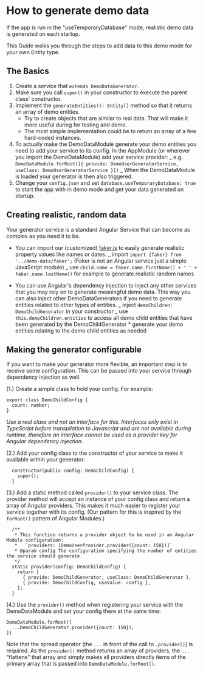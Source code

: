 # How to generate demo data

If the app is run in the "useTemporaryDatabase" mode, realistic demo data is generated on each startup.

This Guide walks you through the steps to add data to this demo mode for your own Entity type.

## The Basics

1. Create a service that `extends DemoDataGenerator`.
1. Make sure you call `super()` in your constructor to execute the parent class' constructor.
1. Implement the `generateEntities(): Entity[]` method so that it returns an array of demo entities.
   - Try to create objects that are similar to real data. That will make it more useful during for testing and demo.
   - The most simple implementation could be to return an array of a few hard-coded instances.
1. To actually make the DemoDataModule generate your demo entities you need to add your service to its config.
   In the AppModule (or wherever you import the DemoDataModule) add your service provider:
   _ e.g. `DemoDataModule.forRoot([{ provide: DemoUserGeneratorService, useClass: DemoUserGeneratorService }])`
   _ When the DemoDataModule is loaded your generator is then also triggered.
1. Change your `config.json` and set `database.useTemporaryDatabase: true` to start the app with in demo mode
   and get your data generated on startup.

## Creating realistic, random data

Your generator service is a standard Angular Service that can become as complex as you need it to be.

- You can import our (customized) [faker.js](https://github.com/marak/Faker.js/)
  to easily generate realistic property values like names or dates.
  _ import `import {faker} from '../demo-data/faker';` (Faker is not an Angular service just a simple JavaScript module)
  _ use `child.name = faker.name.firstName() + ' ' + faker.name.lastName()` for example to generate realistic random names

- You can use Angular's dependency injection to inject any other services that you may rely on to generate meaningful demo data.
  This way you can also inject other DemoDataGenerators if you need to generate entities related to other types of entities.
  _ inject `demoChildren: DemoChildGenerator` in your constructor
  _ use `this.demoChildren.entities` to access all demo child entities that have been generated by the DemoChildGenerator \* generate your demo entities relating to the demo child entities as needed

## Making the generator configurable

If you want to make your generator more flexible, an important step is to receive some configuration.
This can be passed into your service through dependency injection as well.

(1.) Create a simple class to hold your config.
For example:

```
export class DemoChildConfig {
  count: number;
}
```

_Use a real class and not an interface for this.
Interfaces only exist in TypeScript before transpilation to Javascript and are not available during runtime,
therefore an interface cannot be used as a provider key for Angular dependency injection._

(2.) Add your config class to the constructor of your service to make it available within your generator:

```
  constructor(public config: DemoChildConfig) {
    super();
  }
```

(3.) Add a static method called `provider()` to your service class.
The provider method will accept an instance of your config class and return a array of Angular providers.
This makes it much easier to register your service together with its config.
(Our pattern for this is inspired by the `forRoot()` pattern of Angular Modules.)

```
  /**
   * This function returns a provider object to be used in an Angular Module configuration:
   *   `providers: [DemoUserProvider.provider({count: 150})]`
   * @param config The configuration specifying the number of entities the service should generate.
   */
  static provider(config: DemoChildConfig) {
    return [
      { provide: DemoChildGenerator, useClass: DemoChildGenerator },
      { provide: DemoChildConfig, useValue: config },
    ];
  }
```

(4.) Use the `provider()` method when registering your service with the DemoDataModule
and set your config there at the same time:

```
DemoDataModule.forRoot([
  ...DemoChildGenerator.provider({count: 150}),
])
```

Note that the spread operator (the `...` in front of the call to `.provider()`) is required.
As the `provider()` method returns an array of providers, the `...` "flattens" that array
and simply makes all providers directly items of the primary array that is passed into `DemoDataModule.forRoot()`.
